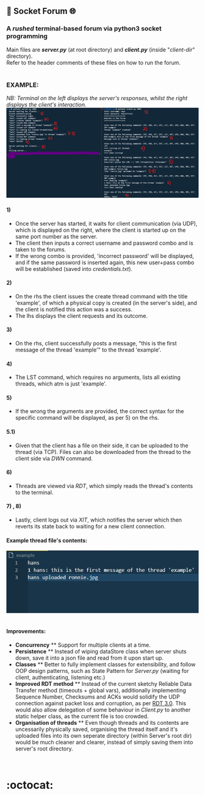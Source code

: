 
## :electric_plug: Socket Forum :globe_with_meridians:

### A *rushed* terminal-based forum via python3 socket programming

Main files are ***server.py*** (at root directory) and ***client.py*** (inside "*client-dir*" directory).   
Refer to the header comments of these files on how to run the forum.
<br /><br />
### EXAMPLE:
*NB: Terminal on the left displays the server's responses, whilst the right displays the client's interaction.*
<img src='extras/md-images/example-cmds.jpg' />

#### 1) 
* Once the server has started, it waits for client communication (via UDP), which is displayed on the right, where the client is started up on the same port number as the server. 
* The client then inputs a correct username and password combo and is taken to the forums. 
* If the wrong combo is provided, 'incorrect password' will be displayed, and if the same password is inserted again, this new user+pass combo will be established (saved into *credentials.txt*).
#### 2)
* On the rhs the client issues the create thread command with the title 'example', of which a physical copy is created (in the server's side), and the client is notified this action was a success. 
* The lhs displays the client requests and its outcome. 
#### 3)
* On the rhs, client successfully posts a message, "this is the first message of the thread 'example'" to the thread 'example'.
#### 4)
* The LST command, which requires no arguments, lists all existing threads, which atm is just 'example'.
#### 5)
* If the wrong the arguments are provided, the correct syntax for the specific command will be displayed, as per 5) on the rhs.
#### 5.1)
* Given that the client has a file on their side, it can be uploaded to the thread (via TCP). Files can also be downloaded from the thread to the client side via *DWN* command. 
#### 6)
* Threads are viewed via *RDT*, which simply reads the thread's contents to the terminal. 
#### 7) , 8)
* Lastly, client logs out via *XIT*, which notifies the server which then reverts its state back to waiting for a new client connection. 

#### Example thread file's contents:
<img src='extras/md-images/example-thread.jpg' />

<br />
<br />

#### Improvements:
* **Concurrency**
** Support for multiple clients at a time.
* **Persistence**
** Instead of wiping dataStore class when server shuts down, save it into a json file and read from it upon start up.
* **Classes**
** Better to fully implement classes for extensibility, and follow OOP design patterns, such as State Pattern for *Server.py* (waiting for client, authenticating, listening etc.)
* **Improved RDT method**
** Instead of the current sketchy Reliable Data Transfer method (timeouts + global vars), additionally implementing Sequence Number, Checksums and ACKs would solidify the UDP connection against packet loss and corruption, as per [RDT 3.0](https://gaia.cs.umass.edu/kurose_ross/interactive/rdt30.php). This would also allow delegation of some behaviour in *Client.py* to another static helper class, as the current file is too crowded.
* **Organisation of threads**
** Even though threads and its contents are uncessarily physically saved, organising the thread itself and it's uploaded files into its own seperate directory (within Server's root dir) would be much cleaner and clearer, instead of simply saving them into server's root directory.
<br />


# :octocat:
